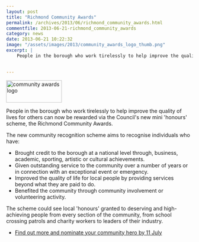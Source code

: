 ```yaml
---
layout: post
title: "Richmond Community Awards"
permalink: /archives/2013/06/richmond_community_awards.html
commentfile: 2013-06-21-richmond_community_awards
category: news
date: 2013-06-21 10:22:32
image: "/assets/images/2013/community_awards_logo_thumb.png"
excerpt: |
    People in the borough who work tirelessly to help improve the quality of lives for others can now be rewarded via the Council's new mini 'honours' scheme, the Richmond Community Awards.
    

---
```


<a href="/assets/images/2013/community_awards_logo.png" title="See larger version of - community awards logo"><img src="/assets/images/2013/community_awards_logo_thumb.png" width="150" height="60" alt="community awards logo" class="right" /></a>

People in the borough who work tirelessly to help improve the quality of lives for others can now be rewarded via the Council's new mini 'honours' scheme, the Richmond Community Awards.

The new community recognition scheme aims to recognise individuals who have:

-   Brought credit to the borough at a national level through, business, academic, sporting, artistic or cultural achievements.
-   Given outstanding service to the community over a number of years or in connection with an exceptional event or emergency.
-   Improved the quality of life for local people by providing services beyond what they are paid to do.
-   Benefited the community through community involvement or volunteering activity.

The scheme could see local 'honours' granted to deserving and high-achieving people from every section of the community, from school crossing patrols and charity workers to leaders of their industry.

-   [Find out more and nominate your community hero by 11 July](http://www.richmond.gov.uk/community_awards)
